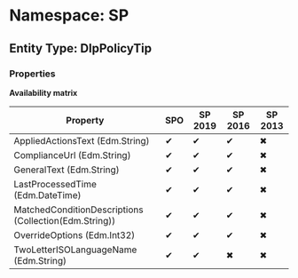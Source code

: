 # Namespace: SP
## Entity Type: DlpPolicyTip

### Properties

**Availability matrix**

Property | SPO | SP 2019 | SP 2016 | SP 2013
----------|-----|---------|---------|--------
AppliedActionsText (Edm.String) | ✔ | ✔ | ✔ | ✖
ComplianceUrl (Edm.String) | ✔ | ✔ | ✔ | ✖
GeneralText (Edm.String) | ✔ | ✔ | ✔ | ✖
LastProcessedTime (Edm.DateTime) | ✔ | ✔ | ✔ | ✖
MatchedConditionDescriptions (Collection(Edm.String)) | ✔ | ✔ | ✔ | ✖
OverrideOptions (Edm.Int32) | ✔ | ✔ | ✔ | ✖
TwoLetterISOLanguageName (Edm.String) | ✔ | ✔ | ✖ | ✖

